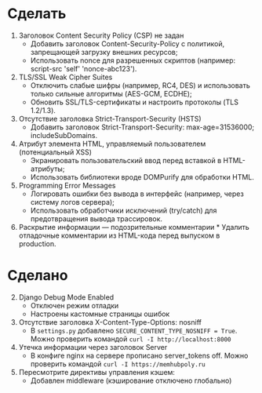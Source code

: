 # Сделать

1.	Заголовок Content Security Policy (CSP) не задан
    * Добавить заголовок Content-Security-Policy с политикой, запрещающей загрузку внешних ресурсов;
    * Использовать nonce для разрешенных скриптов (например: script-src 'self' 'nonce-abc123').
3.	TLS/SSL Weak Cipher Suites
    * Отключить слабые шифры (например, RC4, DES) и использовать только сильные алгоритмы (AES-GCM, ECDHE);
    * Обновить SSL/TLS-сертификаты и настроить протоколы (TLS 1.2/1.3).
4.	Отсутствие заголовка Strict-Transport-Security (HSTS)
    * Добавить заголовок Strict-Transport-Security: max-age=31536000; includeSubDomains.
7.	Атрибут элемента HTML, управляемый пользователем (потенциальный XSS)
    * Экранировать пользовательский ввод перед вставкой в HTML-атрибуты;
    * Использовать библиотеки вроде DOMPurify для обработки HTML.
8.	Programming Error Messages
    * Логировать ошибки без вывода в интерфейс (например, через систему логов сервера);
    * Использовать обработчики исключений (try/catch) для предотвращения вывода трассировок.
10.	 Раскрытие информации — подозрительные комментарии
    * Удалить отладочные комментарии из HTML-кода перед выпуском в production.

# Сделано

2.	Django Debug Mode Enabled
    - Отключен режим отладки
    - Настроены кастомные страницы ошибок
5.	Отсутствие заголовка X-Content-Type-Options: nosniff
    - В `settings.py` добавлено `SECURE_CONTENT_TYPE_NOSNIFF = True`. Можно проверить командой `curl -I http://localhost:8000` 
6.	Утечка информации через заголовок Server
    - В конфиге nginx на сервере прописано server_tokens off. Можно проверить командой `curl -I https://memhubpoly.ru`
9.	Пересмотрите директивы управления кэшем:
    - Добавлен middleware (кэширование отключено глобально)